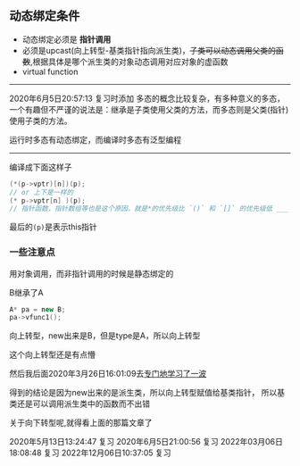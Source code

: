 ## 动态绑定条件
- 动态绑定必须是 **指针调用**
- 必须是upcast(向上转型-基类指针指向派生类)，~~子类可以动态调用父类的函数~~,根据具体是哪个派生类的对象动态调用对应对象的虚函数
- virtual function

---
2020年6月5日20:57:13 复习时添加
多态的概念比较复杂，有多种意义的多态，一个有趣但不严谨的说法是：继承是子类使用父类的方法，而多态则是父类(指针)使用子类的方法。

运行时多态有动态绑定，而编译时多态有泛型编程

---

编译成下面这样子
```cpp
(*(p->vptr)[n])(p);
// or 上下是一样的
(* p->vptr[n] )(p);
// 指针函数，指针数组等也是这个原因，就是*的优先级比 `()` 和 `[]` 的优先级低 ___ 2020年6月5日20:59:13 复习时添加
```

最后的`(p)`是表示this指针

### 一些注意点

用对象调用，而非指针调用的时候是静态绑定的

B继承了A
```cpp
A* pa = new B;
pa->vfunc1();
```
向上转型，new出来是B，但是type是A，所以向上转型

这个向上转型还是有点懵

然后我后面2020年3月26日16:01:09去[专门地学习了一波](https://blog.csdn.net/neve_give_up_dan/article/details/105121373)

得到的结论是因为new出来的是派生类，所以向上转型赋值给基类指针，
所以基类还是可以调用派生类中的函数而不出错

关于向下转型呢,就得看上面的那篇文章了


2020年5月13日13:24:47 复习
2020年6月5日21:00:56 复习
2022年03月06日18:08:48 复习
2022年12月06日10:37:05 复习